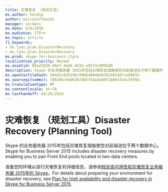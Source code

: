 ```yaml
---
title: 灾难恢复 （规划工具）
ms.author: heidip
author: microsoftheidi
manager: serdars
ms.date: 4/8/2016
ms.audience: ITPro
ms.topic: article
f1_keywords:
- ms.lync.plan.DisasterRecovery
- ms.lync.plan.DisasterRecovery
ms.prod: skype-for-business-itpro
localization_priority: Normal
ms.assetid: 88ad1820-d4ef-4eb6-831b-a8574c085bd0
description: Skype 的业务服务器 2015年包括灾难恢复措施使您对前端池位于两个数据中心。
ms.openlocfilehash: 584a5c82619bc99bb4804bbb36140148fce8b6fe
ms.sourcegitcommit: 7d819bc9eb63bfd85f5dada09f1b8e5354c56f6b
ms.translationtype: MT
ms.contentlocale: zh-CN
ms.lasthandoff: 03/28/2018
---
```

# <a name="disaster-recovery-planning-tool"></a><span data-ttu-id="ca960-103">灾难恢复 （规划工具）</span><span class="sxs-lookup"><span data-stu-id="ca960-103">Disaster Recovery (Planning Tool)</span></span>
 
<span data-ttu-id="ca960-104">Skype 的业务服务器 2015年包括灾难恢复措施使您对前端池位于两个数据中心。</span><span class="sxs-lookup"><span data-stu-id="ca960-104">Skype for Business Server 2015 includes disaster recovery measures by enabling you to pair Front End pools located in two data centers.</span></span>
  
<span data-ttu-id="ca960-105">准备您的环境以进行灾难恢复的详细信息，请参阅[规划高可用性和灾难恢复业务服务器 2015年的 Skype](../../plan-your-deployment/high-availability-and-disaster-recovery/high-availability-and-disaster-recovery.md)。</span><span class="sxs-lookup"><span data-stu-id="ca960-105">For details about preparing your environment for disaster recovery, see [Plan for high availability and disaster recovery in Skype for Business Server 2015](../../plan-your-deployment/high-availability-and-disaster-recovery/high-availability-and-disaster-recovery.md).</span></span>
  

